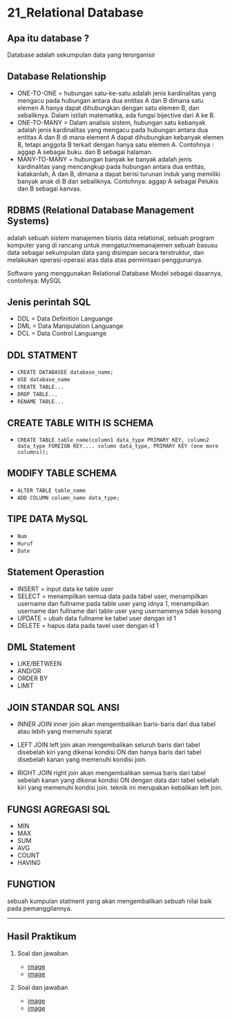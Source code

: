# 21_Relational Database

## Apa itu database ?
Database adalah sekumpulan data yang terorganisir

## Database Relationship

- ONE-TO-ONE = hubungan satu-ke-satu adalah jenis kardinalitas yang mengacu pada hubungan antara dua entitas A dan B dimana satu elemen A hanya dapat dihubungkan dengan satu elemen B, dan sebaliknya. Dalam istilah matematika, ada fungsi bijective dari A ke B.
- ONE-TO-MANY = Dalam analisis sistem, hubungan satu kebanyak adalah jenis kardinalitas yang mengacu pada hubungan antara dua entitas A dan B di mana element A dapat dihubungkan kebanyak elemen B, tetapi anggota B terkait dengan hanya satu elemen A. Contohnya : aggap A sebagai buku. dan B sebagai halaman.
- MANY-TO-MANY = hubungan banyak ke banyak adalah jenis kardinalitas yang mencangkup pada hubungan antara dua entitas, katakanlah, A dan B, dimana a dapat berisi turunan induk yang memiliki banyak anak di B dan sebaliknya. Contohnya: aggap A sebagai Pelukis dan B sebagai kanvas.

## RDBMS (Relational Database Management Systems) 
adalah sebuah sistem manajemen bisnis data relational, sebuah program komputer yang di rancang untuk mengatur/memanajemen sebuah basusu data sebagai sekumpulan data yang disimpan secara terstruktur, dan melakukan operasi-operasi atas data atas permintaan penggunanya.

Software yang menggunakan Relational Database Model sebagai dasarnya, contohnya: MySQL

## Jenis perintah SQL

- DDL = Data Definition Languange
- DML = Data Manipulation Languange
- DCL = Data Control Languange

## DDL STATMENT

- `CREATE DATABASEE database_name;`
- `USE database_name`
- `CREATE TABLE...`
- `DROP TABLE...`
- `RENAME TABLE...`

## CREATE TABLE WITH IS SCHEMA

- `CREATE TABLE table_name(column1 data_type PRIMARY KEY, column2 data_type FOREIGN KEY.... column data_type, PRIMARY KEY (one more columns));`

## MODIFY TABLE SCHEMA

- `ALTER TABLE table_name`
- `ADD COLUMN column_name data_type;`

## TIPE DATA MySQL

- `Num`
- `Huruf`
- `Date`

## Statement Operastion

- INSERT = input data ke table user
- SELECT = menampilkan semua data pada tabel user, menampilkan username dan fullname pada table user yang idnya 1, menampilkan username dan fullname dari table user yang usernamenya tidak kosong
- UPDATE = ubah data fullname ke tabel user dengan id 1
- DELETE = hapus data pada tavel user dengan id 1

## DML Statement

- LIKE/BETWEEN
- AND/OR
- ORDER BY
- LIMIT

## JOIN STANDAR SQL ANSI

- INNER JOIN
  inner join akan mengembalikan baris-baris dari dua tabel atau lebih yang memenuhi syarat

- LEFT JOIN
  left join akan mengembalikan seluruh baris dari tabel disebelah kiri yang dikenai kondisi ON dan hanya baris dari tabel disebelah kanan yang memenuhi kondisi join.

- RIGHT JOIN
  right join akan mengembalikan semua baris dari tabel sebelah kanan yang dikenai kondisi ON dengan data dari tabel sebelah kiri yang memenuhi kondisi join. teknik ini merupakan kebalikan left join.

## FUNGSI AGREGASI SQL

- MIN
- MAX
- SUM
- AVG
- COUNT
- HAVING

## FUNGTION
sebuah kumpulan statment yang akan mengembalikan sebuah nilai baik pada pemanggilannya.

---------------------------------------------------------------------------

## Hasil Praktikum

1. Soal dan jawaban
   - [image](img/Soal_1.jpg)
   - [image](img/Hasil-OneToOne.jpg)

2. Soal dan jawaban
   - [image](img/Soal_2.jpg)
   - [image](img/Hasil-onetomany.jpg)
